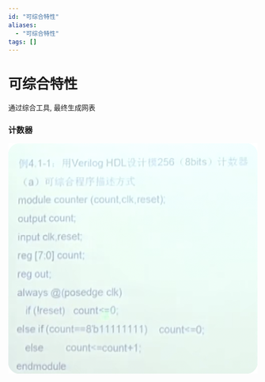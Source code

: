 ```yaml
---
id: "可综合特性"
aliases:
  - "可综合特性"
tags: []
---
```


# 可综合特性

通过综合工具, 最终生成网表

### 计数器

![zz](img/image_2023-10-09-17-31-38.png)
